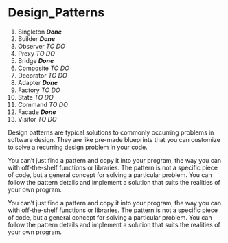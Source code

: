 # Design_Patterns


1. Singleton ***Done***
2. Builder ***Done***
3. Observer _TO DO_
4. Proxy _TO DO_
5. Bridge ***Done***
6. Composite _TO DO_
7. Decorator _TO DO_
8. Adapter ***Done***
9. Factory _TO DO_
10. State _TO DO_
11. Command _TO DO_
12. Facade ***Done***
13. Visitor _TO DO_

 Design patterns are typical solutions to commonly occurring problems in software design. They are like pre-made blueprints that you can customize to solve a recurring design problem in your code.
 
 You can’t just find a pattern and copy it into your program, the way you can with off-the-shelf functions or libraries. The pattern is not a specific piece of code, but a general concept for solving a particular problem. You can follow the pattern details and implement a solution that suits the realities of your own program.
 
 You can’t just find a pattern and copy it into your program, the way you can with off-the-shelf functions or libraries. The pattern is not a specific piece of code, but a general concept for solving a particular problem. You can follow the pattern details and implement a solution that suits the realities of your own program.

